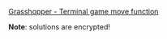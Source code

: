 [Grasshopper - Terminal game move function](https://www.codewars.com/kata/grasshopper-terminal-game-move-function/)

**Note**: solutions are encrypted!
